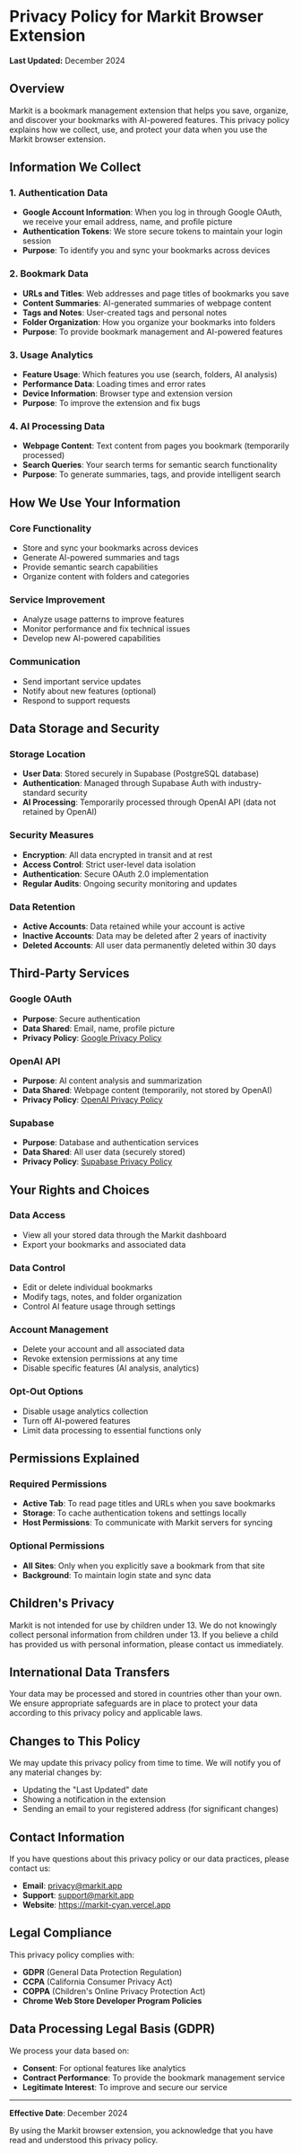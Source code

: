 # Privacy Policy for Markit Browser Extension

**Last Updated:** December 2024

## Overview

Markit is a bookmark management extension that helps you save, organize, and discover your bookmarks with AI-powered features. This privacy policy explains how we collect, use, and protect your data when you use the Markit browser extension.

## Information We Collect

### 1. Authentication Data

- **Google Account Information**: When you log in through Google OAuth, we receive your email address, name, and profile picture
- **Authentication Tokens**: We store secure tokens to maintain your login session
- **Purpose**: To identify you and sync your bookmarks across devices

### 2. Bookmark Data

- **URLs and Titles**: Web addresses and page titles of bookmarks you save
- **Content Summaries**: AI-generated summaries of webpage content
- **Tags and Notes**: User-created tags and personal notes
- **Folder Organization**: How you organize your bookmarks into folders
- **Purpose**: To provide bookmark management and AI-powered features

### 3. Usage Analytics

- **Feature Usage**: Which features you use (search, folders, AI analysis)
- **Performance Data**: Loading times and error rates
- **Device Information**: Browser type and extension version
- **Purpose**: To improve the extension and fix bugs

### 4. AI Processing Data

- **Webpage Content**: Text content from pages you bookmark (temporarily processed)
- **Search Queries**: Your search terms for semantic search functionality
- **Purpose**: To generate summaries, tags, and provide intelligent search

## How We Use Your Information

### Core Functionality

- Store and sync your bookmarks across devices
- Generate AI-powered summaries and tags
- Provide semantic search capabilities
- Organize content with folders and categories

### Service Improvement

- Analyze usage patterns to improve features
- Monitor performance and fix technical issues
- Develop new AI-powered capabilities

### Communication

- Send important service updates
- Notify about new features (optional)
- Respond to support requests

## Data Storage and Security

### Storage Location

- **User Data**: Stored securely in Supabase (PostgreSQL database)
- **Authentication**: Managed through Supabase Auth with industry-standard security
- **AI Processing**: Temporarily processed through OpenAI API (data not retained by OpenAI)

### Security Measures

- **Encryption**: All data encrypted in transit and at rest
- **Access Control**: Strict user-level data isolation
- **Authentication**: Secure OAuth 2.0 implementation
- **Regular Audits**: Ongoing security monitoring and updates

### Data Retention

- **Active Accounts**: Data retained while your account is active
- **Inactive Accounts**: Data may be deleted after 2 years of inactivity
- **Deleted Accounts**: All user data permanently deleted within 30 days

## Third-Party Services

### Google OAuth

- **Purpose**: Secure authentication
- **Data Shared**: Email, name, profile picture
- **Privacy Policy**: [Google Privacy Policy](https://policies.google.com/privacy)

### OpenAI API

- **Purpose**: AI content analysis and summarization
- **Data Shared**: Webpage content (temporarily, not stored by OpenAI)
- **Privacy Policy**: [OpenAI Privacy Policy](https://openai.com/privacy/)

### Supabase

- **Purpose**: Database and authentication services
- **Data Shared**: All user data (securely stored)
- **Privacy Policy**: [Supabase Privacy Policy](https://supabase.com/privacy)

## Your Rights and Choices

### Data Access

- View all your stored data through the Markit dashboard
- Export your bookmarks and associated data

### Data Control

- Edit or delete individual bookmarks
- Modify tags, notes, and folder organization
- Control AI feature usage through settings

### Account Management

- Delete your account and all associated data
- Revoke extension permissions at any time
- Disable specific features (AI analysis, analytics)

### Opt-Out Options

- Disable usage analytics collection
- Turn off AI-powered features
- Limit data processing to essential functions only

## Permissions Explained

### Required Permissions

- **Active Tab**: To read page titles and URLs when you save bookmarks
- **Storage**: To cache authentication tokens and settings locally
- **Host Permissions**: To communicate with Markit servers for syncing

### Optional Permissions

- **All Sites**: Only when you explicitly save a bookmark from that site
- **Background**: To maintain login state and sync data

## Children's Privacy

Markit is not intended for use by children under 13. We do not knowingly collect personal information from children under 13. If you believe a child has provided us with personal information, please contact us immediately.

## International Data Transfers

Your data may be processed and stored in countries other than your own. We ensure appropriate safeguards are in place to protect your data according to this privacy policy and applicable laws.

## Changes to This Policy

We may update this privacy policy from time to time. We will notify you of any material changes by:

- Updating the "Last Updated" date
- Showing a notification in the extension
- Sending an email to your registered address (for significant changes)

## Contact Information

If you have questions about this privacy policy or our data practices, please contact us:

- **Email**: privacy@markit.app
- **Support**: support@markit.app
- **Website**: https://markit-cyan.vercel.app

## Legal Compliance

This privacy policy complies with:

- **GDPR** (General Data Protection Regulation)
- **CCPA** (California Consumer Privacy Act)
- **COPPA** (Children's Online Privacy Protection Act)
- **Chrome Web Store Developer Program Policies**

## Data Processing Legal Basis (GDPR)

We process your data based on:

- **Consent**: For optional features like analytics
- **Contract Performance**: To provide the bookmark management service
- **Legitimate Interest**: To improve and secure our service

---

**Effective Date**: December 2024

By using the Markit browser extension, you acknowledge that you have read and understood this privacy policy.
